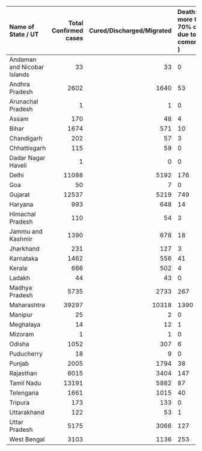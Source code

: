 | Name of State / UT          |   Total Confirmed cases |   Cured/Discharged/Migrated | Deaths ( more than 70% cases due to comorbidities )   |
|:----------------------------|------------------------:|----------------------------:|:------------------------------------------------------|
| Andaman and Nicobar Islands |                      33 |                          33 | 0                                                     |
| Andhra Pradesh              |                    2602 |                        1640 | 53                                                    |
| Arunachal Pradesh           |                       1 |                           1 | 0                                                     |
| Assam                       |                     170 |                          48 | 4                                                     |
| Bihar                       |                    1674 |                         571 | 10                                                    |
| Chandigarh                  |                     202 |                          57 | 3                                                     |
| Chhattisgarh                |                     115 |                          59 | 0                                                     |
| Dadar Nagar Haveli          |                       1 |                           0 | 0                                                     |
| Delhi                       |                   11088 |                        5192 | 176                                                   |
| Goa                         |                      50 |                           7 | 0                                                     |
| Gujarat                     |                   12537 |                        5219 | 749                                                   |
| Haryana                     |                     993 |                         648 | 14                                                    |
| Himachal Pradesh            |                     110 |                          54 | 3                                                     |
| Jammu and Kashmir           |                    1390 |                         678 | 18                                                    |
| Jharkhand                   |                     231 |                         127 | 3                                                     |
| Karnataka                   |                    1462 |                         556 | 41                                                    |
| Kerala                      |                     666 |                         502 | 4                                                     |
| Ladakh                      |                      44 |                          43 | 0                                                     |
| Madhya Pradesh              |                    5735 |                        2733 | 267                                                   |
| Maharashtra                 |                   39297 |                       10318 | 1390                                                  |
| Manipur                     |                      25 |                           2 | 0                                                     |
| Meghalaya                   |                      14 |                          12 | 1                                                     |
| Mizoram                     |                       1 |                           1 | 0                                                     |
| Odisha                      |                    1052 |                         307 | 6                                                     |
| Puducherry                  |                      18 |                           9 | 0                                                    |
| Punjab                      |                    2005 |                        1794 | 38                                                    |
| Rajasthan                   |                    6015 |                        3404 | 147                                                   |
| Tamil Nadu                  |                   13191 |                        5882 | 87                                                    |
| Telengana                   |                    1661 |                        1015 | 40                                                    |
| Tripura                     |                     173 |                         133 | 0                                                     |
| Uttarakhand                 |                     122 |                          53 | 1                                                     |
| Uttar Pradesh               |                    5175 |                        3066 | 127                                                   |
| West Bengal                 |                    3103 |                        1136 | 253                                                   |
